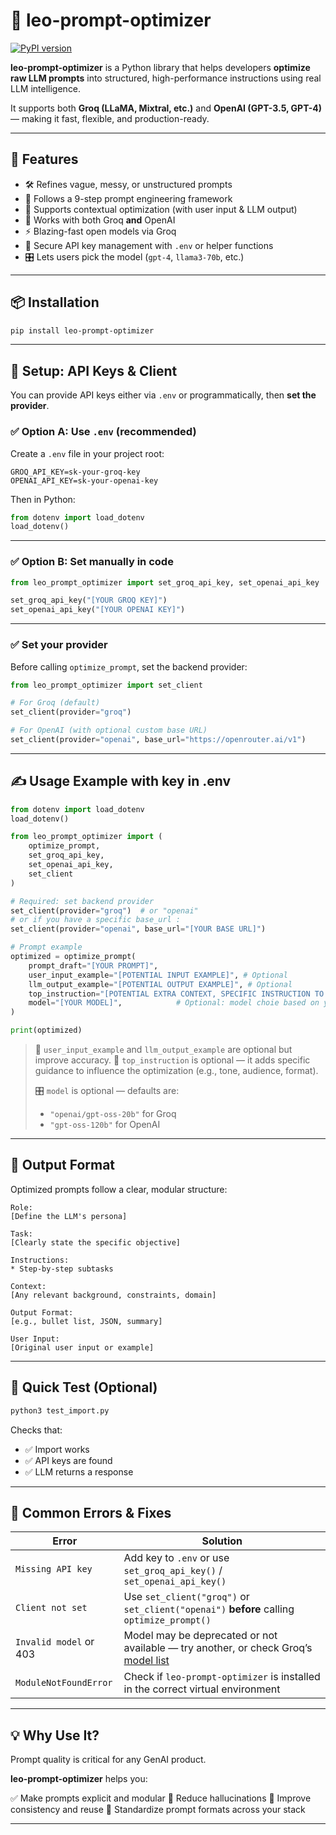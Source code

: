 # 🧠 leo-prompt-optimizer
[![PyPI version](https://badge.fury.io/py/leo-prompt-optimizer.svg)](https://pypi.org/project/leo-prompt-optimizer/)

**leo-prompt-optimizer** is a Python library that helps developers **optimize raw LLM prompts** into structured, high-performance instructions using real LLM intelligence.

It supports both **Groq (LLaMA, Mixtral, etc.)** and **OpenAI (GPT-3.5, GPT-4)** — making it fast, flexible, and production-ready.

---

## 🚀 Features

- 🛠️ Refines vague, messy, or unstructured prompts
- 🧠 Follows a 9-step prompt engineering framework
- 🧩 Supports contextual optimization (with user input & LLM output)
- 🔁 Works with both Groq **and** OpenAI
- ⚡ Blazing-fast open models via Groq
- 🔐 Secure API key management with `.env` or helper functions
- 🎛️ Lets users pick the model (`gpt-4`, `llama3-70b`, etc.)

---

## 📦 Installation

```bash
pip install leo-prompt-optimizer
```

---

## 🔧 Setup: API Keys & Client

You can provide API keys either via `.env` or programmatically, then **set the provider**.

### ✅ Option A: Use `.env` (recommended)

Create a `.env` file in your project root:

```env
GROQ_API_KEY=sk-your-groq-key
OPENAI_API_KEY=sk-your-openai-key
```

Then in Python:

```python
from dotenv import load_dotenv
load_dotenv()
```

---

### ✅ Option B: Set manually in code

```python
from leo_prompt_optimizer import set_groq_api_key, set_openai_api_key

set_groq_api_key("[YOUR GROQ KEY]")
set_openai_api_key("[YOUR OPENAI KEY]")
```

---

### ✅ Set your provider

Before calling `optimize_prompt`, set the backend provider:

```python
from leo_prompt_optimizer import set_client

# For Groq (default)
set_client(provider="groq")

# For OpenAI (with optional custom base URL)
set_client(provider="openai", base_url="https://openrouter.ai/v1")
```

---

## ✍️ Usage Example with key in .env

```python
from dotenv import load_dotenv
load_dotenv()

from leo_prompt_optimizer import (
    optimize_prompt,
    set_groq_api_key,
    set_openai_api_key,
    set_client
)

# Required: set backend provider
set_client(provider="groq")  # or "openai"
# or if you have a specific base_url : 
set_client(provider="openai", base_url="[YOUR BASE URL]") 

# Prompt example
optimized = optimize_prompt(
    prompt_draft="[YOUR PROMPT]",
    user_input_example="[POTENTIAL INPUT EXAMPLE]", # Optional
    llm_output_example="[POTENTIAL OUTPUT EXAMPLE]", # Optional
    top_instruction="[POTENTIAL EXTRA CONTEXT, SPECIFIC INSTRUCTION TO FOCUS ON FOR THE LLM]", # Optional
    model="[YOUR MODEL]",            # Optional: model choie based on your provider(e.g. "gpt-4", "llama3-70b", etc.)
)

print(optimized)
```

> 🧠 `user_input_example` and `llm_output_example` are optional but improve accuracy. 
> 💬 `top_instruction` is optional — it adds specific guidance to influence the optimization (e.g., tone, audience, format). 
>
> 🎛️ `model` is optional — defaults are:
>
> * `"openai/gpt-oss-20b"` for Groq
> * `"gpt-oss-120b"` for OpenAI

---

## 📘 Output Format

Optimized prompts follow a clear, modular structure:

```text
Role:
[Define the LLM's persona]

Task:
[Clearly state the specific objective]

Instructions:
* Step-by-step subtasks

Context:
[Any relevant background, constraints, domain]

Output Format:
[e.g., bullet list, JSON, summary]

User Input:
[Original user input or example]
```

---

## 🧪 Quick Test (Optional)

```bash
python3 test_import.py
```

Checks that:

* ✅ Import works
* ✅ API keys are found
* ✅ LLM returns a response

---

## 🧯 Common Errors & Fixes

| Error                  | Solution                                                                                                                   |
| ---------------------- | -------------------------------------------------------------------------------------------------------------------------- |
| `Missing API key`      | Add key to `.env` or use `set_groq_api_key()` / `set_openai_api_key()`                                                     |
| `Client not set`       | Use `set_client("groq")` or `set_client("openai")` **before** calling `optimize_prompt()`                                  |
| `Invalid model` or 403 | Model may be deprecated or not available — try another, or check Groq’s [model list](https://console.groq.com/docs/models) |
| `ModuleNotFoundError`  | Check if `leo-prompt-optimizer` is installed in the correct virtual environment                                            |

---

## 💡 Why Use It?

Prompt quality is critical for any GenAI product.

**leo-prompt-optimizer** helps you:

✅ Make prompts explicit and modular
🚫 Reduce hallucinations
🔁 Improve consistency and reuse
🧱 Standardize prompt formats across your stack

---

